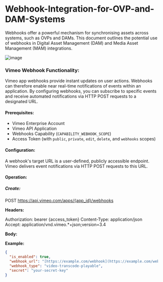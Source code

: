 # Webhook-Integration-for-OVP-and-DAM-Systems
Webhooks offer a powerful mechanism for synchronising assets across systems, such as OVPs and DAMs. This document outlines the potential use of webhooks in Digital Asset Management (DAM) and Media Asset Management (MAM) integrations. 

![image](https://github.com/user-attachments/assets/27987c69-b286-489e-9462-f855a1f0ec9b)


### Vimeo Webhook Functionality:

Vimeo app webhooks provide instant updates on user actions. Webhooks can therefore enable near real-time notifications of events within an application. By configuring webhooks, you can subscribe to specific events and receive automated notifications via HTTP POST requests to a designated URL.

#### Prerequisites:

* Vimeo Enterprise Account
* Vimeo API Application
* Webhooks Capability (`CAPABILITY_WEBHOOK_SCOPE`)
* Access Token (with `public`, `private`, `edit`, `delete`, and `webhooks` scopes)

#### Configuration:

A webhook's target URL is a user-defined, publicly accessible endpoint.
Vimeo delivers event notifications via HTTP POST requests to this URL.

#### Operation:

##### Create:

POST <https://api.vimeo.com/apps/{app_id}/webhooks>


**Headers:**

Authorization: bearer {access_token}
Content-Type: application/json
Accept: application/vnd.vimeo.*+json;version=3.4


**Body:**

**Example:**

```json
{
  "is_enabled": true,
  "webhook_url": "[https://example.com/webhook](https://example.com/webhook)",
  "webhook_type": "video-transcode-playable",
  "secret": "your-secret-key"
}

